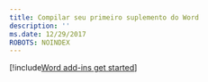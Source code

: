 ```yaml
---
title: Compilar seu primeiro suplemento do Word
description: ''
ms.date: 12/29/2017
ROBOTS: NOINDEX
---
```


[!include[Word add-ins get started](../includes/file-get-started-word.md)]
